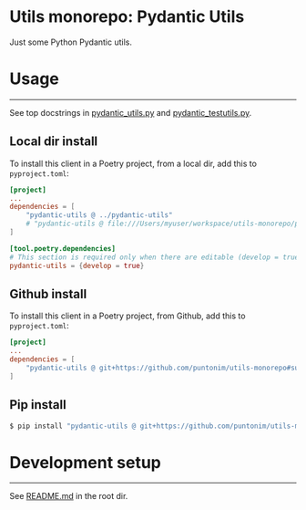 **Utils monorepo: Pydantic Utils**
==================================

Just some Python Pydantic utils.


Usage
=====

---

See top docstrings in [pydantic_utils.py](pydantic_utils/pydantic_utils.py)
 and [pydantic_testutils.py](pydantic_utils/pydantic_testutils.py).

Local dir install
-----------------
To install this client in a Poetry project, from a local dir, add this to `pyproject.toml`:
```toml
[project]
...
dependencies = [
    "pydantic-utils @ ../pydantic-utils"
    # "pydantic-utils @ file:///Users/myuser/workspace/utils-monorepo/pydantic-utils"
]

[tool.poetry.dependencies]
# This section is required only when there are editable (develop = true) dependencies.
pydantic-utils = {develop = true}
```

Github install
--------------
To install this client in a Poetry project, from Github, add this to `pyproject.toml`:
```toml
[project]
...
dependencies = [
    "pydantic-utils @ git+https://github.com/puntonim/utils-monorepo#subdirectory=pydantic-utils",
]
```

Pip install
-----------
```sh
$ pip install "pydantic-utils @ git+https://github.com/puntonim/utils-monorepo#subdirectory=pydantic-utils"
```


Development setup
=================

---

See [README.md](../README.md) in the root dir.
